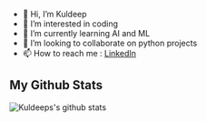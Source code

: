 - 👋 Hi, I’m Kuldeep
- 👀 I’m interested in coding
- 🌱 I’m currently learning AI and ML
- 💞️ I’m looking to collaborate on python projects
- 📫 How to reach me : [LinkedIn](https://www.linkedin.com/in/kuldeeprajpurohit)

<!---
Kuldeep-SinghR/Kuldeep-SinghR is a ✨ special ✨ repository because its `README.md` (this file) appears on your GitHub profile.
You can click the Preview link to take a look at your changes.
--->


##  My Github Stats   ##

![Kuldeeps's github stats](https://github-readme-stats.vercel.app/api?username=Kuldeep-Rajpurohit&show_icons=true&hide_border=true)

<!---[![Top Langs](https://github-readme-stats.vercel.app/api/top-langs/?username=Kuldeep-Rajpurohit)](https://github.com/anuraghazra/github-readme-stats)
--->
